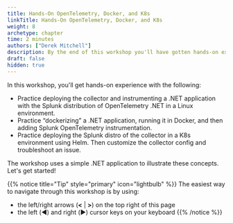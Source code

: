 ```yaml
---
title: Hands-On OpenTelemetry, Docker, and K8s
linkTitle: Hands-On OpenTelemetry, Docker, and K8s
weight: 8
archetype: chapter
time: 2 minutes
authors: ["Derek Mitchell"]
description: By the end of this workshop you'll have gotten hands-on experience instrumenting a .NET application with OpenTelemetry, then Dockerizing the application and deploying it to Kubernetes.  You’ll also gain experience deploying the OpenTelemetry collector using Helm, customizing the collector configuration, and troubleshooting collector configuration issues.
draft: false
hidden: true
---
```


In this workshop, you'll get hands-on experience with the following: 

* Practice deploying the collector and instrumenting a .NET application with the Splunk distribution of OpenTelemetry .NET in a Linux environment.
* Practice “dockerizing” a .NET application, running it in Docker, and then adding Splunk OpenTelemetry instrumentation.
* Practice deploying the Splunk distro of the collector in a K8s environment using Helm.  Then customize the collector config and troubleshoot an issue.

The workshop uses a simple .NET application to illustrate these concepts.  Let's get started!

{{% notice title="Tip" style="primary"  icon="lightbulb" %}}
The easiest way to navigate through this workshop is by using:

* the left/right arrows (**<** | **>**) on the top right of this page
* the left (◀️) and right (▶️) cursor keys on your keyboard
  {{% /notice %}}
